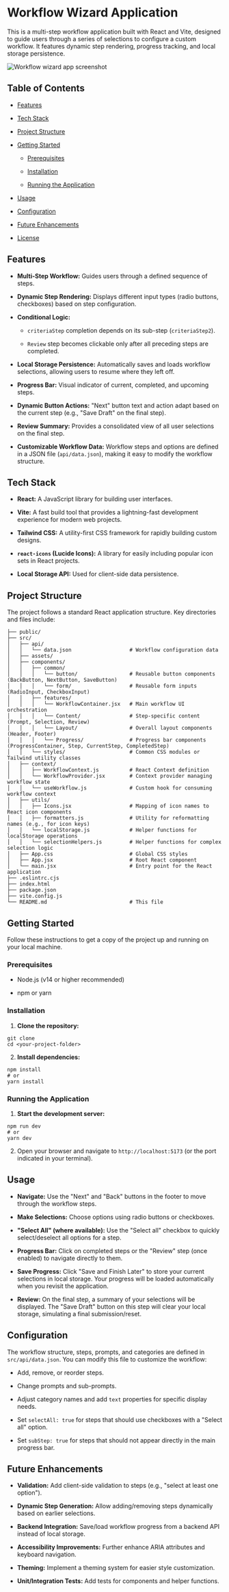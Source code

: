 # Workflow Wizard Application

This is a multi-step workflow application built with React and Vite, designed to guide users through a series of selections to configure a custom workflow. It features dynamic step rendering, progress tracking, and local storage persistence.

![Workflow wizard app screenshot](https://github.com/adamsartell/Workflow-Wizard/blob/main/public/workflow-screenshot.png)

## Table of Contents

-   [Features](#features)

-   [Tech Stack](#tech-stack)

-   [Project Structure](#project-structure)

-   [Getting Started](#getting-started)

    -   [Prerequisites](#prerequisites)

    -   [Installation](#installation)

    -   [Running the Application](#running-the-application)

-   [Usage](#usage)

-   [Configuration](#configuration)

-   [Future Enhancements](#future-enhancements)

-   [License](#license)

## Features

-   **Multi-Step Workflow:** Guides users through a defined sequence of steps.

-   **Dynamic Step Rendering:** Displays different input types (radio buttons, checkboxes) based on step configuration.

-   **Conditional Logic:**

    -   `criteriaStep` completion depends on its sub-step (`criteriaStep2`).

    -   `Review` step becomes clickable only after all preceding steps are completed.

-   **Local Storage Persistence:** Automatically saves and loads workflow selections, allowing users to resume where they left off.

-   **Progress Bar:** Visual indicator of current, completed, and upcoming steps.

-   **Dynamic Button Actions:** "Next" button text and action adapt based on the current step (e.g., "Save Draft" on the final step).

-   **Review Summary:** Provides a consolidated view of all user selections on the final step.

-   **Customizable Workflow Data:** Workflow steps and options are defined in a JSON file (`api/data.json`), making it easy to modify the workflow structure.

## Tech Stack

-   **React:** A JavaScript library for building user interfaces.

-   **Vite:** A fast build tool that provides a lightning-fast development experience for modern web projects.

-   **Tailwind CSS:** A utility-first CSS framework for rapidly building custom designs.

-   **`react-icons` (Lucide Icons):** A library for easily including popular icon sets in React projects.

-   **Local Storage API:** Used for client-side data persistence.

## Project Structure

The project follows a standard React application structure. Key directories and files include:
```
├── public/
├── src/
│   ├── api/
│   │   └── data.json                   # Workflow configuration data
│   ├── assets/
│   ├── components/
│   │   ├── common/
│   │   │   └── button/                 # Reusable button components (BackButton, NextButton, SaveButton)
│   │   │   └── form/                   # Reusable form inputs (RadioInput, CheckboxInput)
│   │   ├── features/
│   │   │   └── WorkflowContainer.jsx   # Main workflow UI orchestration
│   │   │   └── Content/                # Step-specific content (Prompt, Selection, Review)
│   │   │   └── Layout/                 # Overall layout components (Header, Footer)
│   │   │   └── Progress/               # Progress bar components (ProgressContainer, Step, CurrentStep, CompletedStep)
│   │   └── styles/                     # Common CSS modules or Tailwind utility classes
│   ├── context/
│   │   ├── WorkflowContext.js          # React Context definition
│   │   └── WorkflowProvider.jsx        # Context provider managing workflow state
│   │   └── useWorkflow.js              # Custom hook for consuming workflow context
│   ├── utils/
│   │   ├── Icons.jsx                   # Mapping of icon names to React icon components
│   │   ├── formatters.js               # Utility for reformatting names (e.g., for icon keys)
│   │   └── localStorage.js             # Helper functions for localStorage operations
│   │   └── selectionHelpers.js         # Helper functions for complex selection logic
│   ├── App.css                         # Global CSS styles
│   ├── App.jsx                         # Root React component
│   └── main.jsx                        # Entry point for the React application
├── .eslintrc.cjs
├── index.html
├── package.json
├── vite.config.js
└── README.md                           # This file
```
## Getting Started

Follow these instructions to get a copy of the project up and running on your local machine.

### Prerequisites

-   Node.js (v14 or higher recommended)

-   npm or yarn

### Installation

1. **Clone the repository:**

```
git clone
cd <your-project-folder>
```

2. **Install dependencies:**
```
npm install
# or
yarn install
```

### Running the Application

1. **Start the development server:**
```
npm run dev
# or
yarn dev
```

2. Open your browser and navigate to `http://localhost:5173` (or the port indicated in your terminal).

## Usage

-   **Navigate:** Use the "Next" and "Back" buttons in the footer to move through the workflow steps.

-   **Make Selections:** Choose options using radio buttons or checkboxes.

-   **"Select All" (where available):** Use the "Select all" checkbox to quickly select/deselect all options for a step.

-   **Progress Bar:** Click on completed steps or the "Review" step (once enabled) to navigate directly to them.

-   **Save Progress:** Click "Save and Finish Later" to store your current selections in local storage. Your progress will be loaded automatically when you revisit the application.

-   **Review:** On the final step, a summary of your selections will be displayed. The "Save Draft" button on this step will clear your local storage, simulating a final submission/reset.

## Configuration

The workflow structure, steps, prompts, and categories are defined in `src/api/data.json`. You can modify this file to customize the workflow:

-   Add, remove, or reorder steps.

-   Change prompts and sub-prompts.

-   Adjust category names and add `text` properties for specific display needs.

-   Set `selectAll: true` for steps that should use checkboxes with a "Select all" option.

-   Set `subStep: true` for steps that should not appear directly in the main progress bar.

## Future Enhancements

-   **Validation:** Add client-side validation to steps (e.g., "select at least one option").

-   **Dynamic Step Generation:** Allow adding/removing steps dynamically based on earlier selections.

-   **Backend Integration:** Save/load workflow progress from a backend API instead of local storage.

-   **Accessibility Improvements:** Further enhance ARIA attributes and keyboard navigation.

-   **Theming:** Implement a theming system for easier style customization.

-   **Unit/Integration Tests:** Add tests for components and helper functions.
